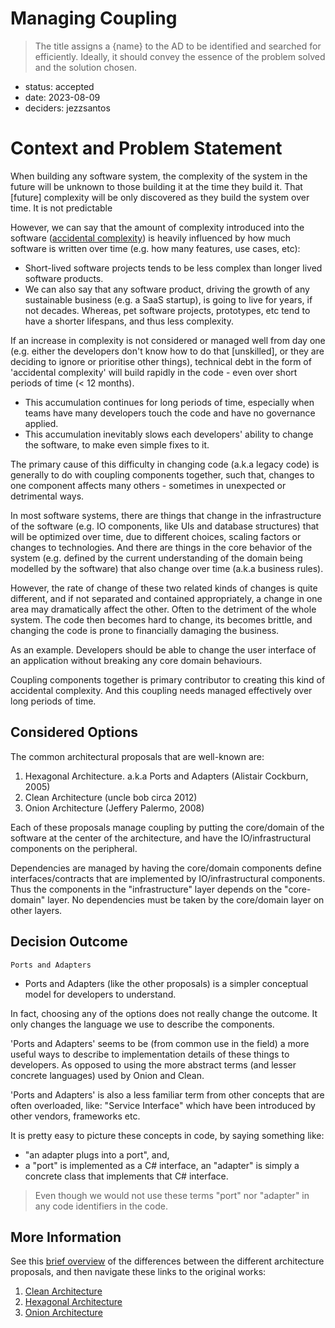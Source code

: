 # Managing Coupling

> The title assigns a {name} to the AD to be identified and searched for efficiently. 
> Ideally, it should convey the essence of the problem solved and the solution chosen.

* status: accepted
* date: 2023-08-09
* deciders: jezzsantos

# Context and Problem Statement

When building any software system, the complexity of the system in the future will be unknown to those building it at the time they build it. 
That \[future\] complexity will be only discovered as they build the system over time. It is not predictable

However, we can say that the amount of complexity introduced into the software ([accidental complexity](https://en.wikipedia.org/wiki/No_Silver_Bullet)) is heavily influenced by how much software is written over time (e.g. how many features, use cases, etc): 
* Short-lived software projects tends to be less complex than longer lived software products.
* We can also say that any software product, driving the growth of any sustainable business (e.g. a SaaS startup), is going to live for years, if not decades. Whereas, pet software projects, prototypes, etc tend to have a shorter lifespans, and thus less complexity.

If an increase in complexity is not considered or managed well from day one (e.g. either the developers don't know how to do that \[unskilled\], or they are deciding to ignore or prioritise other things), technical debt in the form of 'accidental complexity' will build rapidly in the code - even over short periods of time (< 12 months). 
* This accumulation continues for long periods of time, especially when teams have many developers touch the code and have no governance applied.
* This accumulation inevitably slows each developers' ability to change the software, to make even simple fixes to it. 

The primary cause of this difficulty in changing code (a.k.a legacy code) is generally to do with coupling components together, such that, changes to one component affects many others - sometimes in unexpected or detrimental ways.

In most software systems, there are things that change in the infrastructure of the software (e.g. IO components, like UIs and database structures) that will be optimized over time, due to different choices, scaling factors or changes to technologies. And there are things in the core behavior of the system (e.g. defined by the current understanding of the domain being modelled by the software) that also change over time (a.k.a business rules). 

However, the rate of change of these two related kinds of changes is quite different, and if not separated and contained appropriately, a change in one area may dramatically affect the other. Often to the detriment of the whole system. The code then becomes hard to change, its becomes brittle, and changing the code is prone to financially damaging the business. 

As an example. Developers should be able to change the user interface of an application without breaking any core domain behaviours.

Coupling components together is primary contributor to creating this kind of accidental complexity. And this coupling needs managed effectively over long periods of time.

## Considered Options

The common architectural proposals that are well-known are:

1. Hexagonal Architecture. a.k.a Ports and Adapters (Alistair Cockburn, 2005)
2. Clean Architecture (uncle bob circa 2012)
3. Onion Architecture (Jeffery Palermo, 2008)

Each of these proposals manage coupling by putting the core/domain of the software at the center of the architecture, and have the IO/infrastructural components on the peripheral.

Dependencies are managed by having the core/domain components define interfaces/contracts that are implemented by IO/infrastructural components. Thus the components in the "infrastructure" layer depends on the "core-domain" layer. No dependencies must be taken by the core/domain layer on other layers.

## Decision Outcome

`Ports and Adapters`
* Ports and Adapters (like the other proposals) is a simpler conceptual model for developers to understand.

In fact, choosing any of the options does not really change the outcome. It only changes the language we use to describe the components.

'Ports and Adapters' seems to be (from common use in the field) a more useful ways to describe to implementation details of these things to developers. As opposed to using the more abstract terms (and lesser concrete languages) used by Onion and Clean.

'Ports and Adapters' is also a less familiar term from other concepts that are often overloaded, like: "Service Interface" which have been introduced by other vendors, frameworks etc.

It is pretty easy to picture these concepts in code, by saying something like: 
* "an adapter plugs into a port", and,
* a "port" is implemented as a C# interface, an "adapter" is simply a concrete class that implements that C# interface.

> Even though we would not use these terms "port" nor "adapter" in any code identifiers in the code.

## More Information

See this [brief overview](https://medium.com/@edamtoft/onion-vs-clean-vs-hexagonal-architecture-9ad94a27da91) of the differences between the different architecture proposals, and then navigate these links to the original works:
1. [Clean Architecture](https://blog.cleancoder.com/uncle-bob/2012/08/13/the-clean-architecture.html)
2. [Hexagonal Architecture](https://alistair.cockburn.us/hexagonal-architecture/)
3. [Onion Architecture](https://jeffreypalermo.com/2008/07/the-onion-architecture-part-1/)